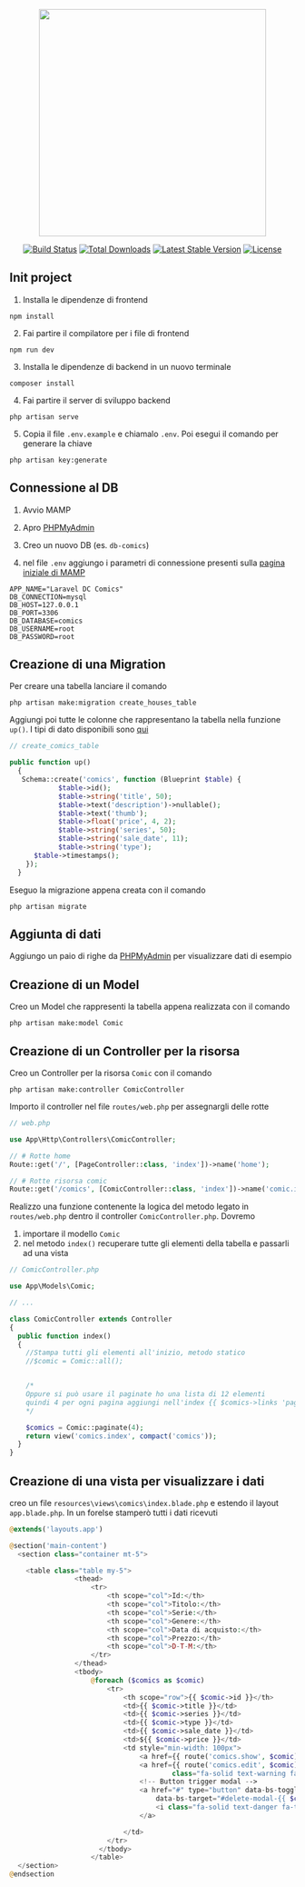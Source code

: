 <p align="center"><a href="https://laravel.com" target="_blank"><img src="https://raw.githubusercontent.com/laravel/art/master/logo-lockup/5%20SVG/2%20CMYK/1%20Full%20Color/laravel-logolockup-cmyk-red.svg" width="400"></a></p>

<p align="center">
<a href="https://travis-ci.org/laravel/framework"><img src="https://travis-ci.org/laravel/framework.svg" alt="Build Status"></a>
<a href="https://packagist.org/packages/laravel/framework"><img src="https://img.shields.io/packagist/dt/laravel/framework" alt="Total Downloads"></a>
<a href="https://packagist.org/packages/laravel/framework"><img src="https://img.shields.io/packagist/v/laravel/framework" alt="Latest Stable Version"></a>
<a href="https://packagist.org/packages/laravel/framework"><img src="https://img.shields.io/packagist/l/laravel/framework" alt="License"></a>
</p>

## Init project

1. Installa le dipendenze di frontend

```
npm install
```

2. Fai partire il compilatore per i file di frontend

```
npm run dev
```

3. Installa le dipendenze di backend in un nuovo terminale

```
composer install
```

4. Fai partire il server di sviluppo backend

```
php artisan serve
```

5. Copia il file `.env.example` e chiamalo `.env`. Poi esegui il comando per generare la chiave

```
php artisan key:generate
```

## Connessione al DB

1. Avvio MAMP

2. Apro [PHPMyAdmin](http://localhost/phpMyAdmin/?lang=en)

3. Creo un nuovo DB (es. `db-comics`)

4. nel file `.env` aggiungo i parametri di connessione presenti sulla [pagina iniziale di MAMP](http://localhost/MAMP/)

```
APP_NAME="Laravel DC Comics"
DB_CONNECTION=mysql
DB_HOST=127.0.0.1
DB_PORT=3306
DB_DATABASE=comics
DB_USERNAME=root
DB_PASSWORD=root
```

## Creazione di una Migration

Per creare una tabella lanciare il comando

```
php artisan make:migration create_houses_table
```

Aggiungi poi tutte le colonne che rappresentano la tabella nella funzione `up()`. I tipi di dato disponibili sono [qui](https://laravel.com/docs/9.x/migrations#available-column-types)

```php
// create_comics_table

public function up()
  {
   Schema::create('comics', function (Blueprint $table) {
            $table->id();
            $table->string('title', 50);
            $table->text('description')->nullable();
            $table->text('thumb');
            $table->float('price', 4, 2);
            $table->string('series', 50);
            $table->string('sale_date', 11);
            $table->string('type');
      $table->timestamps();
    });
  }
```

Eseguo la migrazione appena creata con il comando

```
php artisan migrate
```

## Aggiunta di dati

Aggiungo un paio di righe da [PHPMyAdmin](http://localhost/phpMyAdmin/?lang=en) per visualizzare dati di esempio

## Creazione di un Model

Creo un Model che rappresenti la tabella appena realizzata con il comando

```
php artisan make:model Comic
```

## Creazione di un Controller per la risorsa

Creo un Controller per la risorsa `Comic` con il comando

```
php artisan make:controller ComicController
```

Importo il controller nel file `routes/web.php` per assegnargli delle rotte

```php
// web.php

use App\Http\Controllers\ComicController;

// # Rotte home
Route::get('/', [PageController::class, 'index'])->name('home');

// # Rotte risorsa comic
Route::get('/comics', [ComicController::class, 'index'])->name('comic.index');
```

Realizzo una funzione contenente la logica del metodo legato in `routes/web.php` dentro il controller `ComicController.php`. Dovremo

1. importare il modello `Comic`
2. nel metodo `index()` recuperare tutte gli elementi della tabella e passarli ad una vista

```php
// ComicController.php

use App\Models\Comic;

// ...

class ComicController extends Controller
{
  public function index()
  {
    //Stampa tutti gli elementi all'inizio, metodo statico
    //$comic = Comic::all();


    /*
    Oppure si può usare il paginate ho una lista di 12 elementi
    quindi 4 per ogni pagina aggiungi nell'index {{ $comics->links 'pagination::bootstrap-5') }}
    */

    $comics = Comic::paginate(4);
    return view('comics.index', compact('comics'));
  }
}
```

## Creazione di una vista per visualizzare i dati

creo un file `resources\views\comics\index.blade.php` e estendo il layout `app.blade.php`.
In un forelse stamperò tutti i dati ricevuti

```php
@extends('layouts.app')

@section('main-content')
  <section class="container mt-5">

    <table class="table my-5">
                <thead>
                    <tr>
                        <th scope="col">Id:</th>
                        <th scope="col">Titolo:</th>
                        <th scope="col">Serie:</th>
                        <th scope="col">Genere:</th>
                        <th scope="col">Data di acquisto:</th>
                        <th scope="col">Prezzo:</th>
                        <th scope="col">D-T-M:</th>
                    </tr>
                </thead>
                <tbody>
                    @foreach ($comics as $comic)
                        <tr>
                            <th scope="row">{{ $comic->id }}</th>
                            <td>{{ $comic->title }}</td>
                            <td>{{ $comic->series }}</td>
                            <td>{{ $comic->type }}</td>
                            <td>{{ $comic->sale_date }}</td>
                            <td>${{ $comic->price }}</td>
                            <td style="min-width: 100px">
                                <a href={{ route('comics.show', $comic) }}><i class="fa-solid fa-eye"></i></a>
                                <a href={{ route('comics.edit', $comic) }}><i
                                        class="fa-solid text-warning fa-pen-to-square px-2"></i></a>
                                <!-- Button trigger modal -->
                                <a href="#" type="button" data-bs-toggle="modal"
                                    data-bs-target="#delete-modal-{{ $comic->id }}">
                                    <i class="fa-solid text-danger fa-trash-can"></i>
                                </a>

                            </td>
                        </tr>
                      </tbody>
                    </table>
  </section>
@endsection

```
